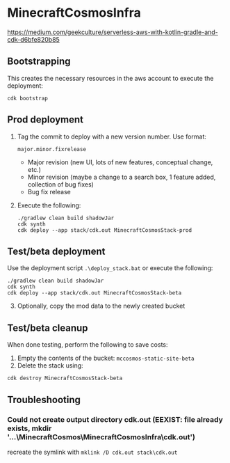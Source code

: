 
# MinecraftCosmosInfra

https://medium.com/geekculture/serverless-aws-with-kotlin-gradle-and-cdk-d6bfe820b85

## Bootstrapping
This creates the necessary resources in the aws account to execute the deployment:

    cdk bootstrap

## Prod deployment

1. Tag the commit to deploy with a new version number. Use format:

   `major.minor.fixrelease`
    - Major revision (new UI, lots of new features, conceptual change, etc.)
    - Minor revision (maybe a change to a search box, 1 feature added, collection of bug fixes)
    - Bug fix release

2. Execute the following:
   ```
   ./gradlew clean build shadowJar
   cdk synth
   cdk deploy --app stack/cdk.out MinecraftCosmosStack-prod
   ```
## Test/beta deployment
Use the deployment script `.\deploy_stack.bat` or execute the following:
```
./gradlew clean build shadowJar
cdk synth
cdk deploy --app stack/cdk.out MinecraftCosmosStack-beta
```
3. Optionally, copy the mod data to the newly created bucket

## Test/beta cleanup
When done testing, perform the following to save costs:
1. Empty the contents of the bucket: `mccosmos-static-site-beta`
2. Delete the stack using:
```
cdk destroy MinecraftCosmosStack-beta
```

## Troubleshooting
### Could not create output directory cdk.out (EEXIST: file already exists, mkdir '...\MinecraftCosmos\MinecraftCosmosInfra\cdk.out')

recreate the symlink with `mklink /D cdk.out stack\cdk.out`